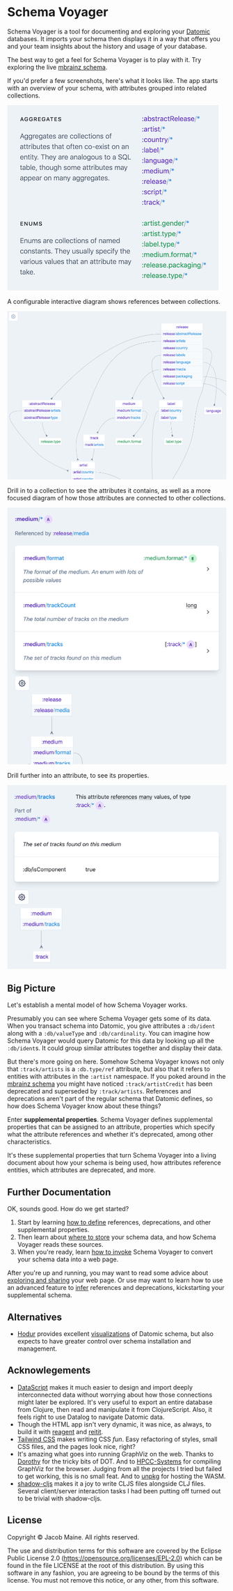 # Schema Voyager

Schema Voyager is a tool for documenting and exploring your [Datomic](https://www.datomic.com/) databases.
It imports your schema then displays it in a way that offers you and your team insights about the history and usage of your database.

The best way to get a feel for Schema Voyager is to play with it.
Try exploring the live [mbrainz schema](https://mainej.github.io/schema-voyager/mbrainz-schema.html).

If you'd prefer a few screenshots, here's what it looks like.
The app starts with an overview of your schema, with attributes grouped into related collections.

![Screenshot of the listing of aggregate and enum collections on the Schema Voyager homepage](/doc/collections.png)

A configurable interactive diagram shows references between collections.

![Screenshot of the connections diagram on the Schema Voyager homepage](/doc/collections_diagram.png)

Drill in to a collection to see the attributes it contains, as well as a more focused diagram of how those attributes are connected to other collections.

![Screenshot of the attributes list and the connections diagram on the Schema Voyager aggregate page](/doc/aggregate.png)


Drill further into an attribute, to see its properties.

![Screenshot of the attribute details on the Schema Voyager attribute page](/doc/attribute.png)

## Big Picture

Let's establish a mental model of how Schema Voyager works.

Presumably you can see where Schema Voyager gets some of its data.
When you transact schema into Datomic, you give attributes a `:db/ident` along with a `:db/valueType` and `:db/cardinality`.
You can imagine how Schema Voyager would query Datomic for this data by looking up all the `:db/ident`s.
It could group similar attributes together and display their data.

But there's more going on here.
Somehow Schema Voyager knows not only that `:track/artists` is a `:db.type/ref` attribute, but also that it refers to entities with attributes in the `:artist` namespace.
If you poked around in the [mbrainz schema](https://mainej.github.io/schema-voyager/mbrainz-schema.html) you might have noticed `:track/artistCredit` has been deprecated and superseded by `:track/artists`.
References and deprecations aren't part of the regular schema that Datomic defines, so how does Schema Voyager know about these things?

Enter **supplemental properties**.
Schema Voyager defines supplemental properties that can be assigned to an attribute, properties which specify what the attribute references and whether it's deprecated, among other characteristics.

It's these supplemental properties that turn Schema Voyager into a living document about how your schema is being used, how attributes reference entities, which attributes are deprecated, and more.


## Further Documentation

OK, sounds good.
How do we get started?

1. Start by learning [how to define](/doc/annotation.md) references, deprecations, and other supplemental properties.
2. Then learn about [where to store](/doc/sources.md) your schema data, and how Schema Voyager reads these sources.
3. When you're ready, learn [how to invoke](/doc/installation-and-usage.md) Schema Voyager to convert your schema data into a web page.

After you're up and running, you may want to read some advice about [exploring and sharing](/doc/exploring-and-sharing.md) your web page. Or use may want to learn how to use an advanced feature to [infer](/doc/datomic-inference.md) references and deprecations, kickstarting your supplemental schema.


## Alternatives

* [Hodur](https://github.com/hodur-org/hodur-engine) provides excellent [visualizations](https://github.com/hodur-org/hodur-visualizer-schema) of Datomic schema, but also expects to have greater control over schema installation and management.

## Acknowlegements

* [DataScript](https://github.com/tonsky/datascript) makes it much easier to design and import deeply interconnected data without worrying about how those connections might later be explored.
  It's very useful to export an entire database from Clojure, then read and manipulate it from ClojureScript.
  Also, it feels right to use Datalog to navigate Datomic data.
* Though the HTML app isn't very dynamic, it was nice, as always, to build it with [reagent](https://reagent-project.github.io/) and [reitit](https://metosin.github.io/reitit/).
* [Tailwind CSS](https://tailwindcss.com/) makes writing CSS _fun_.
  Easy refactoring of styles, small CSS files, and the pages look nice, right?
* It's amazing what goes into running GraphViz on the web.
  Thanks to [Dorothy](https://github.com/cemerick/dorothy) for the tricky bits of DOT.
  And to [HPCC-Systems](https://github.com/hpcc-systems/hpcc-js-wasm) for compiling GraphViz for the browser.
  Judging from all the projects I tried but failed to get working, this is no small feat.
  And to [unpkg](https://unpkg.com/) for hosting the WASM.
* [shadow-cljs](http://shadow-cljs.org/) makes it a joy to write CLJS files alongside CLJ files.
  Several client/server interaction tasks I had been putting off turned out to be trivial with shadow-cljs.

## License

Copyright © Jacob Maine.
All rights reserved.

The use and distribution terms for this software are covered by the Eclipse Public License 2.0 (https://opensource.org/licenses/EPL-2.0) which can be found in the file LICENSE at the root of this distribution.
By using this software in any fashion, you are agreeing to be bound by the terms of this license.
You must not remove this notice, or any other, from this software.
